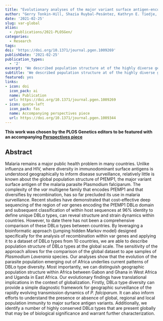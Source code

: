 ```yaml
---
title: "Evolutionary analyses of the major variant surface antigen-encoding genes reveal population structure of *Plasmodium falciparum* within and between continents"
author: "Gerry Tonkin-Hill, Shazia Ruybal-Pesántez, Kathryn E. Tiedje, Virginie Rougeron, Michael F. Duffy, Sedigheh Zakeri, Tepanata Pumpaibool, Pongchai Harnyuttanakorn, OraLee H. Branch, Lastenia Ruiz-Mesía, Thomas S. Rask, Franck Prugnolle, Anthony T. Papenfuss, Yao-ban Chan, Karen P. Day"
date: '2021-02-25'
slug: var-global
alias:
  - /publications/2021-PLOSGen/
categories:
  - Research
tags:
doi: 'https://doi.org/10.1371/journal.pgen.1009269'
publishDate: '2021-02-25'
publication_types:
  - '2'
excerpt: 'We described population structure at of the highly diverse genes encoding the immunodominant surface antigen of *P falciparum* at the global scale. This work was chosen by the PLOS Genetics editors to be featured with an accompanying [Perspectives piece.](https://doi.org/10.1371/journal.pgen.1009344)'
subtitle: 'We described population structure at of the highly diverse genes encoding the immunodominant surface antigen of *P falciparum* at the global scale'
featured: yes
links:
- icon: doi
  icon_pack: ai
  name: Publication
  url: https://doi.org/10.1371/journal.pgen.1009269
- icon: quote-left
  icon_pack: fas
  name: Accompanying perspectives piece
  url: https://doi.org/10.1371/journal.pgen.1009344
---
```


**This work was chosen by the PLOS Genetics editors to be featured with an accompanying [Perspectives piece](https://doi.org/10.1371/journal.pgen.1009344)**

## Abstract 

Malaria remains a major public health problem in many countries. Unlike influenza and HIV, where diversity in immunodominant surface antigens is understood geographically to inform disease surveillance, relatively little is known about the global population structure of PfEMP1, the major variant surface antigen of the malaria parasite Plasmodium falciparum. The complexity of the *var* multigene family that encodes PfEMP1 and that diversifies by recombination, has so far precluded its use in malaria surveillance. Recent studies have demonstrated that cost-effective deep sequencing of the region of *var* genes encoding the PfEMP1 DBLα domain and subsequent classification of within host sequences at 96% identity to define unique DBLα types, can reveal structure and strain dynamics within countries. However, to date there has not been a comprehensive comparison of these DBLα types between countries. By leveraging a bioinformatic approach (jumping hidden Markov model) designed specifically for the analysis of recombination within var genes and applying it to a dataset of DBLα types from 10 countries, we are able to describe population structure of DBLα types at the global scale. The sensitivity of the approach allows for the comparison of the global dataset to ape samples of *Plasmodium Laverania* species. Our analyses show that the evolution of the parasite population emerging out of Africa underlies current patterns of DBLα type diversity. Most importantly, we can distinguish geographic population structure within Africa between Gabon and Ghana in West Africa and Uganda in East Africa. Our evolutionary findings have translational implications in the context of globalization. Firstly, DBLα type diversity can provide a simple diagnostic framework for geographic surveillance of the rapidly evolving transmission dynamics of *P. falciparum*. It can also inform efforts to understand the presence or absence of global, regional and local population immunity to major surface antigen variants. Additionally, we identify a number of highly conserved DBLα types that are present globally that may be of biological significance and warrant further characterization.
